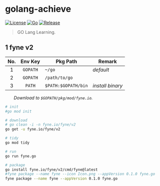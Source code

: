 # golang-achieve

[![License](https://img.shields.io/badge/License-MIT-green.svg?style=flat&logo=github)](https://www.mit-license.org)
[![Go](https://img.shields.io/badge/Go-1.18.8-success.svg?style=flat&logo=go)](https://go.dev)
[![Release](https://img.shields.io/badge/Release-0.3.0-blue.svg)](https://github.com/aaric/golang-achieve/releases)

> GO Lang Learning.

## 1 fyne v2

|No.|Env Key|Pkg Path|Remark|
|:---:|:---:|-----|-----|
|1|`GOPATH`|`~/go`|*default*|
|2|`GOPATH`|`/path/to/go`| |
|3|`PATH`|`$PATH:$GOPATH/bin`|*install binary*|

&emsp;&emsp;*Download to `$GOPATH/pkg/mod/fyne.io`.*

```bash
# init
#go mod init

# download
# go clean -i -n fyne.io/fyne/v2
go get -u fyne.io/fyne/v2

# tidy
go mod tidy

# run
go run fyne.go

# package
go install fyne.io/fyne/v2/cmd/fyne@latest
#fyne package --name fyne --icon Icon.png --appVersion 0.1.0 fyne.go
fyne package --name fyne --appVersion 0.1.0 fyne.go
```
